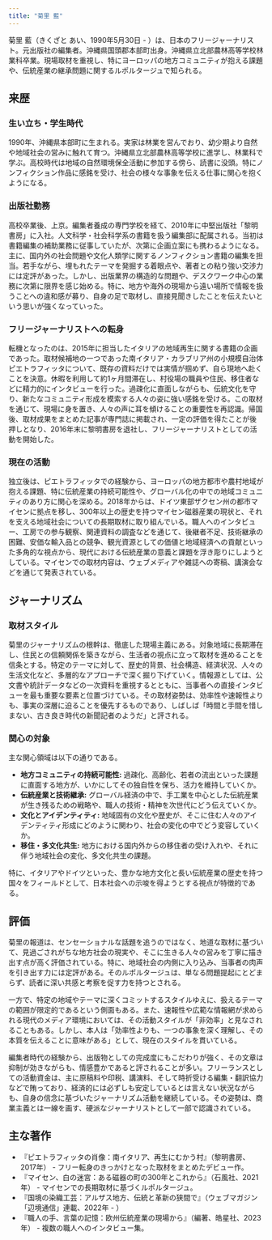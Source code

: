 ```yaml
---
title: "菊里 藍"
---
```


菊里 藍（きくざと あい、1990年5月30日 - ）は、日本のフリージャーナリスト。元出版社の編集者。沖縄県国頭郡本部町出身。沖縄県立北部農林高等学校林業科卒業。現場取材を重視し、特にヨーロッパの地方コミュニティが抱える課題や、伝統産業の継承問題に関するルポルタージュで知られる。

## 来歴

### 生い立ち・学生時代
1990年、沖縄県本部町に生まれる。実家は林業を営んでおり、幼少期より自然や地域社会の営みに触れて育つ。沖縄県立北部農林高等学校に進学し、林業科で学ぶ。高校時代は地域の自然環境保全活動に参加する傍ら、読書に没頭。特にノンフィクション作品に感銘を受け、社会の様々な事象を伝える仕事に関心を抱くようになる。

### 出版社勤務
高校卒業後、上京。編集者養成の専門学校を経て、2010年に中堅出版社「黎明書房」に入社。人文科学・社会科学系の書籍を扱う編集部に配属される。当初は書籍編集の補助業務に従事していたが、次第に企画立案にも携わるようになる。主に、国内外の社会問題や文化人類学に関するノンフィクション書籍の編集を担当。若手ながら、埋もれたテーマを発掘する着眼点や、著者との粘り強い交渉力には定評があった。しかし、出版業界の構造的な問題や、デスクワーク中心の業務に次第に限界を感じ始める。特に、地方や海外の現場から遠い場所で情報を扱うことへの違和感が募り、自身の足で取材し、直接見聞きしたことを伝えたいという思いが強くなっていった。

### フリージャーナリストへの転身
転機となったのは、2015年に担当したイタリアの地域再生に関する書籍の企画であった。取材候補地の一つであった南イタリア・カラブリア州の小規模自治体ピエトラフィッタについて、既存の資料だけでは実情が掴めず、自ら現地へ赴くことを決意。休暇を利用して約1ヶ月間滞在し、村役場の職員や住民、移住者などに精力的にインタビューを行った。過疎化に直面しながらも、伝統文化を守り、新たなコミュニティ形成を模索する人々の姿に強い感銘を受ける。この取材を通じて、現場に身を置き、人々の声に耳を傾けることの重要性を再認識。帰国後、取材成果をまとめた記事が専門誌に掲載され、一定の評価を得たことが後押しとなり、2016年末に黎明書房を退社し、フリージャーナリストとしての活動を開始した。

### 現在の活動
独立後は、ピエトラフィッタでの経験から、ヨーロッパの地方都市や農村地域が抱える課題、特に伝統産業の持続可能性や、グローバル化の中での地域コミュニティのあり方に関心を深める。2018年からは、ドイツ東部ザクセン州の都市マイセンに拠点を移し、300年以上の歴史を持つマイセン磁器産業の現状と、それを支える地域社会についての長期取材に取り組んでいる。職人へのインタビュー、工房での参与観察、関連資料の調査などを通じて、後継者不足、技術継承の困難、安価な輸入品との競争、観光資源としての価値と地域経済への貢献といった多角的な視点から、現代における伝統産業の意義と課題を浮き彫りにしようとしている。マイセンでの取材内容は、ウェブメディアや雑誌への寄稿、講演会などを通じて発表されている。

## ジャーナリズム

### 取材スタイル
菊里のジャーナリズムの根幹は、徹底した現場主義にある。対象地域に長期滞在し、住民との信頼関係を築きながら、生活者の視点に立って取材を進めることを信条とする。特定のテーマに対して、歴史的背景、社会構造、経済状況、人々の生活文化など、多層的なアプローチで深く掘り下げていく。情報源としては、公文書や統計データなどの一次資料を重視するとともに、当事者への直接インタビューを最も重要な要素と位置づけている。その取材姿勢は、効率性や速報性よりも、事実の深層に迫ることを優先するものであり、しばしば「時間と手間を惜しまない、古き良き時代の新聞記者のようだ」と評される。

### 関心の対象
主な関心領域は以下の通りである。
*   **地方コミュニティの持続可能性:** 過疎化、高齢化、若者の流出といった課題に直面する地方が、いかにしてその独自性を保ち、活力を維持していくか。
*   **伝統産業と技術継承:** グローバル経済の中で、手工業を中心とした伝統産業が生き残るための戦略や、職人の技術・精神を次世代にどう伝えていくか。
*   **文化とアイデンティティ:** 地域固有の文化や歴史が、そこに住む人々のアイデンティティ形成にどのように関わり、社会の変化の中でどう変容していくか。
*   **移住・多文化共生:** 地方における国内外からの移住者の受け入れや、それに伴う地域社会の変化、多文化共生の課題。

特に、イタリアやドイツといった、豊かな地方文化と長い伝統産業の歴史を持つ国々をフィールドとして、日本社会への示唆を得ようとする視点が特徴的である。

## 評価

菊里の報道は、センセーショナルな話題を追うのではなく、地道な取材に基づいて、見過ごされがちな地方社会の現実や、そこに生きる人々の営みを丁寧に描き出す点が高く評価されている。特に、地域社会の内側に入り込み、当事者の肉声を引き出す力には定評がある。そのルポルタージュは、単なる問題提起にとどまらず、読者に深い共感と考察を促す力を持つとされる。

一方で、特定の地域やテーマに深くコミットするスタイルゆえに、扱えるテーマの範囲が限定的であるという側面もある。また、速報性や広範な情報網が求められる現代のメディア環境においては、その活動スタイルが「非効率」と見なされることもある。しかし、本人は「効率性よりも、一つの事象を深く理解し、その本質を伝えることに意味がある」として、現在のスタイルを貫いている。

編集者時代の経験から、出版物としての完成度にもこだわりが強く、その文章は抑制が効きながらも、情感豊かであると評されることが多い。フリーランスとしての活動資金は、主に原稿料や印税、講演料、そして時折受ける編集・翻訳協力などで賄っており、経済的には必ずしも安定しているとは言えない状況ながらも、自身の信念に基づいたジャーナリズム活動を継続している。その姿勢は、商業主義とは一線を画す、硬派なジャーナリストとして一部で認識されている。

## 主な著作

*   『ピエトラフィッタの肖像：南イタリア、再生にむかう村』（黎明書房、2017年） - フリー転身のきっかけとなった取材をまとめたデビュー作。
*   『マイセン、白の迷宮：ある磁器の町の300年とこれから』（石風社、2021年） - マイセンでの長期取材に基づくルポルタージュ。
*   『国境の染織工芸：アルザス地方、伝統と革新の狭間で』（ウェブマガジン「辺境通信」連載、2022年 - ）
*   『職人の手、言葉の記憶：欧州伝統産業の現場から』（編著、皓星社、2023年） - 複数の職人へのインタビュー集。
